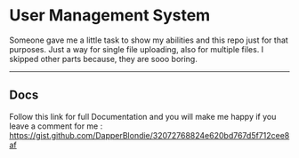 # User Management System
Someone gave me a little task to show my abilities and this repo just for that purposes.
Just a way for single file uploading, also for multiple files.
I skipped other parts because, they are sooo boring.

***

## Docs
 Follow this link for full Documentation and you will make me happy if you leave a comment for me : https://gist.github.com/DapperBlondie/32072768824e620bd767d5f712cee8af
